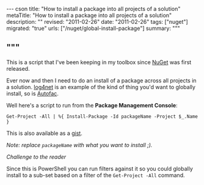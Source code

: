 --- cson
title: "How to install a package into all projects of a solution"
metaTitle: "How to install a package into all projects of a solution"
description: ""
revised: "2011-02-26"
date: "2011-02-26"
tags: ["nuget"]
migrated: "true"
urls: ["/nuget/global-install-package"]
summary: """

"""
---
This is a script that I've been keeping in my toolbox since [NuGet][1] was first released.

Ever now and then I need to do an install of a package across all projects in a solution. [log4net][2] is an example of the kind of thing you'd want to globally install, so is [Autofac][3].

Well here's a script to run from the **Package Management Console**:

    Get-Project -All | %{ Install-Package -Id packageName -Project $_.Name }

This is also available as a [gist][4].

*Note: replace `packageName` with what you want to install ;).*

*Challenge to the reader*

Since this is PowerShell you can run filters against it so you could globally install to a sub-set based on a filter of the `Get-Project -All` command.


  [1]: http://nuget.org
  [2]: http://nuget.org/Packages/Packages/Details/log4net-1-2-10
  [3]: http://nuget.org/Packages/Packages/Details/Autofac-2-4-4-705
  [4]: https://gist.github.com/843288